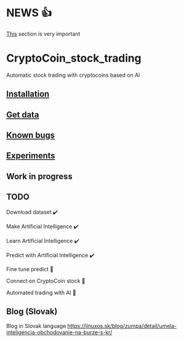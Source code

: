 # NEWS :+1:
[This](NEWS.md) section is very important

# CryptoCoin_stock_trading
Automatic stock trading with cryptocoins based on AI

## [Installation](docs/installation.md)
## [Get data](docs/get_data.md)
## [Known bugs](docs/known_bugs.md)
## [Experiments](docs/experiments.md)

## Work in progress

## TODO
Download dataset                        :heavy_check_mark:

Make Artificial Intelligence            :heavy_check_mark:

Learn Artificial Intelligence           :heavy_check_mark:

Predict with Artificial Intelligence    :heavy_check_mark:

Fine tune predict                           :black_square_button:

Connect on CryptoCoin stock             :black_square_button:

Automated trading with AI      :black_square_button:

## Blog (Slovak)
Blog in Slovak language https://linuxos.sk/blog/zumpa/detail/umela-inteligencia-obchodovanie-na-burze-s-kr/
